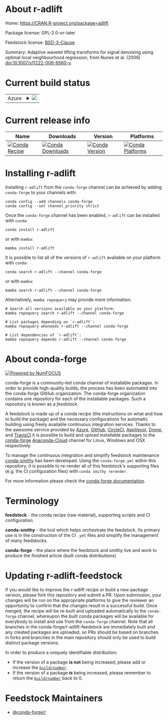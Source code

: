 About r-adlift
==============

Home: https://CRAN.R-project.org/package=adlift

Package license: GPL-2.0-or-later

Feedstock license: [BSD-3-Clause](https://github.com/conda-forge/r-adlift-feedstock/blob/main/LICENSE.txt)

Summary: Adaptive wavelet lifting transforms for signal denoising using optimal local neighbourhood regression, from Nunes et al. (2006) <doi:10.1007/s11222-006-6560-y>.

Current build status
====================


<table>
    
  <tr>
    <td>Azure</td>
    <td>
      <details>
        <summary>
          <a href="https://dev.azure.com/conda-forge/feedstock-builds/_build/latest?definitionId=955&branchName=main">
            <img src="https://dev.azure.com/conda-forge/feedstock-builds/_apis/build/status/r-adlift-feedstock?branchName=main">
          </a>
        </summary>
        <table>
          <thead><tr><th>Variant</th><th>Status</th></tr></thead>
          <tbody><tr>
              <td>linux_64_r_base4.1</td>
              <td>
                <a href="https://dev.azure.com/conda-forge/feedstock-builds/_build/latest?definitionId=955&branchName=main">
                  <img src="https://dev.azure.com/conda-forge/feedstock-builds/_apis/build/status/r-adlift-feedstock?branchName=main&jobName=linux&configuration=linux%20linux_64_r_base4.1" alt="variant">
                </a>
              </td>
            </tr><tr>
              <td>linux_64_r_base4.2</td>
              <td>
                <a href="https://dev.azure.com/conda-forge/feedstock-builds/_build/latest?definitionId=955&branchName=main">
                  <img src="https://dev.azure.com/conda-forge/feedstock-builds/_apis/build/status/r-adlift-feedstock?branchName=main&jobName=linux&configuration=linux%20linux_64_r_base4.2" alt="variant">
                </a>
              </td>
            </tr><tr>
              <td>osx_64_r_base4.1</td>
              <td>
                <a href="https://dev.azure.com/conda-forge/feedstock-builds/_build/latest?definitionId=955&branchName=main">
                  <img src="https://dev.azure.com/conda-forge/feedstock-builds/_apis/build/status/r-adlift-feedstock?branchName=main&jobName=osx&configuration=osx%20osx_64_r_base4.1" alt="variant">
                </a>
              </td>
            </tr><tr>
              <td>osx_64_r_base4.2</td>
              <td>
                <a href="https://dev.azure.com/conda-forge/feedstock-builds/_build/latest?definitionId=955&branchName=main">
                  <img src="https://dev.azure.com/conda-forge/feedstock-builds/_apis/build/status/r-adlift-feedstock?branchName=main&jobName=osx&configuration=osx%20osx_64_r_base4.2" alt="variant">
                </a>
              </td>
            </tr><tr>
              <td>win_64</td>
              <td>
                <a href="https://dev.azure.com/conda-forge/feedstock-builds/_build/latest?definitionId=955&branchName=main">
                  <img src="https://dev.azure.com/conda-forge/feedstock-builds/_apis/build/status/r-adlift-feedstock?branchName=main&jobName=win&configuration=win%20win_64_" alt="variant">
                </a>
              </td>
            </tr>
          </tbody>
        </table>
      </details>
    </td>
  </tr>
</table>

Current release info
====================

| Name | Downloads | Version | Platforms |
| --- | --- | --- | --- |
| [![Conda Recipe](https://img.shields.io/badge/recipe-r--adlift-green.svg)](https://anaconda.org/conda-forge/r-adlift) | [![Conda Downloads](https://img.shields.io/conda/dn/conda-forge/r-adlift.svg)](https://anaconda.org/conda-forge/r-adlift) | [![Conda Version](https://img.shields.io/conda/vn/conda-forge/r-adlift.svg)](https://anaconda.org/conda-forge/r-adlift) | [![Conda Platforms](https://img.shields.io/conda/pn/conda-forge/r-adlift.svg)](https://anaconda.org/conda-forge/r-adlift) |

Installing r-adlift
===================

Installing `r-adlift` from the `conda-forge` channel can be achieved by adding `conda-forge` to your channels with:

```
conda config --add channels conda-forge
conda config --set channel_priority strict
```

Once the `conda-forge` channel has been enabled, `r-adlift` can be installed with `conda`:

```
conda install r-adlift
```

or with `mamba`:

```
mamba install r-adlift
```

It is possible to list all of the versions of `r-adlift` available on your platform with `conda`:

```
conda search r-adlift --channel conda-forge
```

or with `mamba`:

```
mamba search r-adlift --channel conda-forge
```

Alternatively, `mamba repoquery` may provide more information:

```
# Search all versions available on your platform:
mamba repoquery search r-adlift --channel conda-forge

# List packages depending on `r-adlift`:
mamba repoquery whoneeds r-adlift --channel conda-forge

# List dependencies of `r-adlift`:
mamba repoquery depends r-adlift --channel conda-forge
```


About conda-forge
=================

[![Powered by
NumFOCUS](https://img.shields.io/badge/powered%20by-NumFOCUS-orange.svg?style=flat&colorA=E1523D&colorB=007D8A)](https://numfocus.org)

conda-forge is a community-led conda channel of installable packages.
In order to provide high-quality builds, the process has been automated into the
conda-forge GitHub organization. The conda-forge organization contains one repository
for each of the installable packages. Such a repository is known as a *feedstock*.

A feedstock is made up of a conda recipe (the instructions on what and how to build
the package) and the necessary configurations for automatic building using freely
available continuous integration services. Thanks to the awesome service provided by
[Azure](https://azure.microsoft.com/en-us/services/devops/), [GitHub](https://github.com/),
[CircleCI](https://circleci.com/), [AppVeyor](https://www.appveyor.com/),
[Drone](https://cloud.drone.io/welcome), and [TravisCI](https://travis-ci.com/)
it is possible to build and upload installable packages to the
[conda-forge](https://anaconda.org/conda-forge) [Anaconda-Cloud](https://anaconda.org/)
channel for Linux, Windows and OSX respectively.

To manage the continuous integration and simplify feedstock maintenance
[conda-smithy](https://github.com/conda-forge/conda-smithy) has been developed.
Using the ``conda-forge.yml`` within this repository, it is possible to re-render all of
this feedstock's supporting files (e.g. the CI configuration files) with ``conda smithy rerender``.

For more information please check the [conda-forge documentation](https://conda-forge.org/docs/).

Terminology
===========

**feedstock** - the conda recipe (raw material), supporting scripts and CI configuration.

**conda-smithy** - the tool which helps orchestrate the feedstock.
                   Its primary use is in the construction of the CI ``.yml`` files
                   and simplify the management of *many* feedstocks.

**conda-forge** - the place where the feedstock and smithy live and work to
                  produce the finished article (built conda distributions)


Updating r-adlift-feedstock
===========================

If you would like to improve the r-adlift recipe or build a new
package version, please fork this repository and submit a PR. Upon submission,
your changes will be run on the appropriate platforms to give the reviewer an
opportunity to confirm that the changes result in a successful build. Once
merged, the recipe will be re-built and uploaded automatically to the
`conda-forge` channel, whereupon the built conda packages will be available for
everybody to install and use from the `conda-forge` channel.
Note that all branches in the conda-forge/r-adlift-feedstock are
immediately built and any created packages are uploaded, so PRs should be based
on branches in forks and branches in the main repository should only be used to
build distinct package versions.

In order to produce a uniquely identifiable distribution:
 * If the version of a package **is not** being increased, please add or increase
   the [``build/number``](https://docs.conda.io/projects/conda-build/en/latest/resources/define-metadata.html#build-number-and-string).
 * If the version of a package **is** being increased, please remember to return
   the [``build/number``](https://docs.conda.io/projects/conda-build/en/latest/resources/define-metadata.html#build-number-and-string)
   back to 0.

Feedstock Maintainers
=====================

* [@conda-forge/r](https://github.com/conda-forge/r/)

